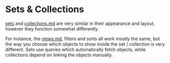 # Sets & Collections

[sets](sets/ "mention") and [collections.md](collections.md "mention") are very similar in their appearance and layout, however they function somewhat differently.

For instance, the [views.md](views.md "mention"),  filters and sorts all work mostly the same, but the way you choose which objects to show inside the set / collection is very different. Sets use queries which automatically fetch objects, while collections depend on linking the objects manually.
